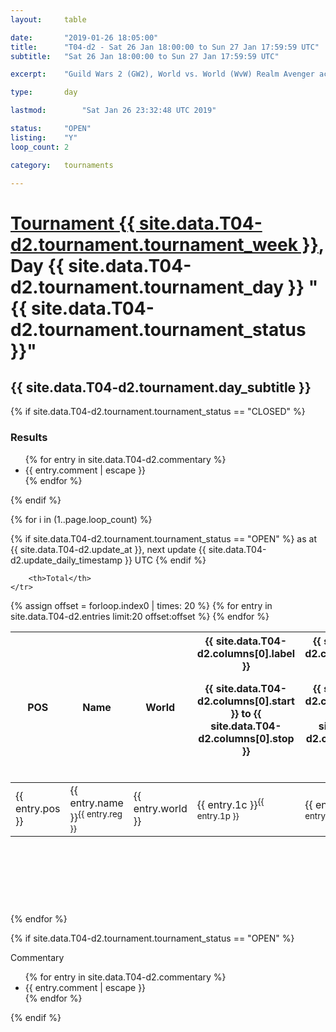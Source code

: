 ```yaml
---
layout: 	table

date: 		"2019-01-26 18:05:00"
title: 		"T04-d2 - Sat 26 Jan 18:00:00 to Sun 27 Jan 17:59:59 UTC"
subtitle: 	"Sat 26 Jan 18:00:00 to Sun 27 Jan 17:59:59 UTC"

excerpt:    "Guild Wars 2 (GW2), World vs. World (WvW) Realm Avenger achivement Tournament. \"Every Kill Counts\""

type:       day

lastmod: 		"Sat Jan 26 23:32:48 UTC 2019"

status:     "OPEN"
listing:    "Y"
loop_count: 2

category: 	tournaments

---
```

<div class="table_header">
    <h1><a href="{{ site.data.T04-d2.tournament.week_url }}">Tournament {{ site.data.T04-d2.tournament.tournament_week }}</a>, Day {{ site.data.T04-d2.tournament.tournament_day }} "{{ site.data.T04-d2.tournament.tournament_status }}"</h1>
    <h2>{{ site.data.T04-d2.tournament.day_subtitle }}</h2> 
</div>

{% if site.data.T04-d2.tournament.tournament_status == "CLOSED" %} 
<div class="commentary">
  <h3>Results</h3>
  <ul>
    {% for entry in site.data.T04-d2.commentary %}
    <li class="commentary_list">{{ entry.comment | escape }}</li>
    {% endfor %}
  </ul>
</div>
{% endif %}


{% for i in (1..page.loop_count) %}

{% if site.data.T04-d2.tournament.tournament_status == "OPEN" %} 
<span class="table_nextupdate">as at {{ site.data.T04-d2.update_at }}, next update {{ site.data.T04-d2.update_daily_timestamp }} UTC</span> 
{% endif %}

<table class="day_table">
  <colgroup>
    <col style="width:18px">
    <col style="width:55px">
    <col style="width:55px">
    <col style="width:12px">
    <col style="width:12px">
    <col style="width:12px">
    <col style="width:12px">
    <col style="width:12px">
    <col style="width:12px">
    <col style="width:12px">
    <col style="width:12px">
    <col style="width:12px">
    <col style="width:12px">
    <col style="width:12px">
    <col style="width:12px">
    <col style="width:12px">
    <col style="width:12px">
    <col style="width:12px">
    <col style="width:12px">
    <col style="width:12px">
    <col style="width:12px">
    <col style="width:12px">
    <col style="width:12px">
    <col style="width:12px">
    <col style="width:12px">
    <col style="width:12px">
    <col style="width:12px">
    <col style="width:18px">
  </colgroup>  
  <thead>
    <tr>
        <th>POS</th>
        <th class="AlignLeft">Name</th>
        <th class="AlignLeft">World</th>

<th><div class="label">{{ site.data.T04-d2.columns[0].label }}<p class="onhover">{{ site.data.T04-d2.columns[0].start }} to {{ site.data.T04-d2.columns[0].stop }}</p></div>​</th>
<th><div class="label">{{ site.data.T04-d2.columns[1].label }}<p class="onhover">{{ site.data.T04-d2.columns[1].start }} to {{ site.data.T04-d2.columns[1].stop }}</p></div>​</th>
<th><div class="label">{{ site.data.T04-d2.columns[2].label }}<p class="onhover">{{ site.data.T04-d2.columns[2].start }} to {{ site.data.T04-d2.columns[2].stop }}</p></div>​</th>
<th><div class="label">{{ site.data.T04-d2.columns[3].label }}<p class="onhover">{{ site.data.T04-d2.columns[3].start }} to {{ site.data.T04-d2.columns[3].stop }}</p></div>​</th>
<th><div class="label">{{ site.data.T04-d2.columns[4].label }}<p class="onhover">{{ site.data.T04-d2.columns[4].start }} to {{ site.data.T04-d2.columns[4].stop }}</p></div>​</th>
<th><div class="label">{{ site.data.T04-d2.columns[5].label }}<p class="onhover">{{ site.data.T04-d2.columns[5].start }} to {{ site.data.T04-d2.columns[5].stop }}</p></div>​</th>
<th><div class="label">{{ site.data.T04-d2.columns[6].label }}<p class="onhover">{{ site.data.T04-d2.columns[6].start }} to {{ site.data.T04-d2.columns[6].stop }}</p></div>​</th>
<th><div class="label">{{ site.data.T04-d2.columns[7].label }}<p class="onhover">{{ site.data.T04-d2.columns[7].start }} to {{ site.data.T04-d2.columns[7].stop }}</p></div>​</th>
<th><div class="label">{{ site.data.T04-d2.columns[8].label }}<p class="onhover">{{ site.data.T04-d2.columns[8].start }} to {{ site.data.T04-d2.columns[8].stop }}</p></div>​</th>
<th><div class="label">{{ site.data.T04-d2.columns[9].label }}<p class="onhover">{{ site.data.T04-d2.columns[9].start }} to {{ site.data.T04-d2.columns[9].stop }}</p></div>​</th>
<th><div class="label">{{ site.data.T04-d2.columns[10].label }}<p class="onhover">{{ site.data.T04-d2.columns[10].start }} to {{ site.data.T04-d2.columns[10].stop }}</p></div>​</th>

<th><div class="label">{{ site.data.T04-d2.columns[11].label }}<p class="onhover">{{ site.data.T04-d2.columns[11].start }} to {{ site.data.T04-d2.columns[11].stop }}</p></div>​</th>
<th><div class="label">{{ site.data.T04-d2.columns[12].label }}<p class="onhover">{{ site.data.T04-d2.columns[12].start }} to {{ site.data.T04-d2.columns[12].stop }}</p></div>​</th>
<th><div class="label">{{ site.data.T04-d2.columns[13].label }}<p class="onhover">{{ site.data.T04-d2.columns[13].start }} to {{ site.data.T04-d2.columns[13].stop }}</p></div>​</th>
<th><div class="label">{{ site.data.T04-d2.columns[14].label }}<p class="onhover">{{ site.data.T04-d2.columns[14].start }} to {{ site.data.T04-d2.columns[14].stop }}</p></div>​</th>
<th><div class="label">{{ site.data.T04-d2.columns[15].label }}<p class="onhover">{{ site.data.T04-d2.columns[15].start }} to {{ site.data.T04-d2.columns[15].stop }}</p></div>​</th>
<th><div class="label">{{ site.data.T04-d2.columns[16].label }}<p class="onhover">{{ site.data.T04-d2.columns[16].start }} to {{ site.data.T04-d2.columns[16].stop }}</p></div>​</th>
<th><div class="label">{{ site.data.T04-d2.columns[17].label }}<p class="onhover">{{ site.data.T04-d2.columns[17].start }} to {{ site.data.T04-d2.columns[17].stop }}</p></div>​</th>
<th><div class="label">{{ site.data.T04-d2.columns[18].label }}<p class="onhover">{{ site.data.T04-d2.columns[18].start }} to {{ site.data.T04-d2.columns[18].stop }}</p></div>​</th>
<th><div class="label">{{ site.data.T04-d2.columns[19].label }}<p class="onhover">{{ site.data.T04-d2.columns[19].start }} to {{ site.data.T04-d2.columns[19].stop }}</p></div>​</th>
<th><div class="label">{{ site.data.T04-d2.columns[20].label }}<p class="onhover">{{ site.data.T04-d2.columns[20].start }} to {{ site.data.T04-d2.columns[20].stop }}</p></div>​</th>

<th><div class="label">{{ site.data.T04-d2.columns[21].label }}<p class="onhover">{{ site.data.T04-d2.columns[21].start }} to {{ site.data.T04-d2.columns[21].stop }}</p></div>​</th>
<th><div class="label">{{ site.data.T04-d2.columns[22].label }}<p class="onhover">{{ site.data.T04-d2.columns[22].start }} to {{ site.data.T04-d2.columns[22].stop }}</p></div>​</th>
<th><div class="label">{{ site.data.T04-d2.columns[23].label }}<p class="onhover">{{ site.data.T04-d2.columns[23].start }} to {{ site.data.T04-d2.columns[23].stop }}</p></div>​</th>

        <th>Total</th>
    </tr>
  </thead>
  {% assign offset = forloop.index0 | times: 20 %}
<tbody>
{% for entry in site.data.T04-d2.entries limit:20 offset:offset %}
  <tr>
    <td class="pl{{ entry.pos }}">{{ entry.pos }}</td>
    <td class="AlignLeft">{{ entry.name }}<sup>{{ entry.reg }}</sup></td>
    <td class="AlignLeft">{{ entry.world }}</td>
    <td class="pl{{ entry.1p }}">{{ entry.1c }}<sup>{{ entry.1p }}</sup></td>
    <td class="pl{{ entry.2p }}">{{ entry.2c }}<sup>{{ entry.2p }}</sup></td>
    <td class="pl{{ entry.3p }}">{{ entry.3c }}<sup>{{ entry.3p }}</sup></td>
    <td class="pl{{ entry.4p }}">{{ entry.4c }}<sup>{{ entry.4p }}</sup></td>
    <td class="pl{{ entry.5p }}">{{ entry.5c }}<sup>{{ entry.5p }}</sup></td>
    <td class="pl{{ entry.6p }}">{{ entry.6c }}<sup>{{ entry.6p }}</sup></td>
    <td class="pl{{ entry.7p }}">{{ entry.7c }}<sup>{{ entry.7p }}</sup></td>
    <td class="pl{{ entry.8p }}">{{ entry.8c }}<sup>{{ entry.8p }}</sup></td>
    <td class="pl{{ entry.9p }}">{{ entry.9c }}<sup>{{ entry.9p }}</sup></td>
    <td class="pl{{ entry.10p }}">{{ entry.10c }}<sup>{{ entry.10p }}</sup></td>
    <td class="pl{{ entry.11p }}">{{ entry.11c }}<sup>{{ entry.11p }}</sup></td>
    <td class="pl{{ entry.12p }}">{{ entry.12c }}<sup>{{ entry.12p }}</sup></td>
    <td class="pl{{ entry.13p }}">{{ entry.13c }}<sup>{{ entry.13p }}</sup></td>
    <td class="pl{{ entry.14p }}">{{ entry.14c }}<sup>{{ entry.14p }}</sup></td>
    <td class="pl{{ entry.15p }}">{{ entry.15c }}<sup>{{ entry.15p }}</sup></td>
    <td class="pl{{ entry.16p }}">{{ entry.16c }}<sup>{{ entry.16p }}</sup></td>
    <td class="pl{{ entry.17p }}">{{ entry.17c }}<sup>{{ entry.17p }}</sup></td>
    <td class="pl{{ entry.18p }}">{{ entry.18c }}<sup>{{ entry.18p }}</sup></td>
    <td class="pl{{ entry.19p }}">{{ entry.19c }}<sup>{{ entry.19p }}</sup></td>
    <td class="pl{{ entry.20p }}">{{ entry.20c }}<sup>{{ entry.20p }}</sup></td>
    <td class="pl{{ entry.21p }}">{{ entry.21c }}<sup>{{ entry.21p }}</sup></td>
    <td class="pl{{ entry.22p }}">{{ entry.22c }}<sup>{{ entry.22p }}</sup></td>
    <td class="pl{{ entry.23p }}">{{ entry.23c }}<sup>{{ entry.23p }}</sup></td>
    <td class="pl{{ entry.24p }}">{{ entry.24c }}<sup>{{ entry.24p }}</sup></td>
    <td>{{ entry.total }}</td>
  </tr>
{% endfor %}  
</tbody>
</table>
<div class="leaderboard">
  <script async src="//pagead2.googlesyndication.com/pagead/js/adsbygoogle.js"></script>
  <!-- 728x90 -->
  <ins class="adsbygoogle"
       style="display:inline-block;width:728px;height:90px"
       data-ad-client="ca-pub-3274917281288240"
       data-ad-slot="3870538733"></ins>
  <script>
  (adsbygoogle = window.adsbygoogle || []).push({});
  </script>    
</div>
<br />
{% endfor %}

{% if site.data.T04-d2.tournament.tournament_status == "OPEN" %} 
<div class="commentary">
  <span class="commentary_title">Commentary</span>
  <ul>
    {% for entry in site.data.T04-d2.commentary %}
    <li class="commentary_list">{{ entry.comment | escape }}</li>
    {% endfor %}
  </ul>
</div>
{% endif %}


